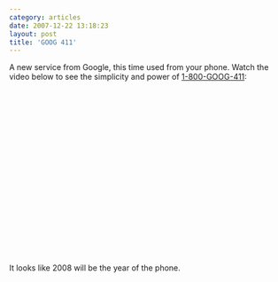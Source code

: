 ```yaml
---
category: articles
date: 2007-12-22 13:18:23
layout: post
title: 'GOOG 411'
---
```


<p>A new service from Google, this time used from your phone. Watch the video below to see the simplicity and power of <a href="http://www.google.com/goog411/">1-800-GOOG-411</a>:</p>

<iframe title="GOOG 411" width="480" height="300" data-src="//www.youtube.com/embed/cN0q8SvlQAk" frameborder="0" allowfullscreen></iframe>

<p>It looks like 2008 will be the year of the phone.</p>
